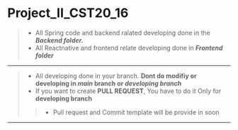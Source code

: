 # Project_II_CST20_16

>- All Spring code and backend ralated developing done in the ***Backend folder.***
>- All Reactnative and frontend relate developing done in ***Frontend folder***

***
>- All developing done in your branch. **Dont do modifiy or developing in _main_ branch or _developing branch_**
>- If you want to create __PULL REQUEST__, You have to do it Only for __developing branch__
>>* Pull request and Commit template will be provide in soon

---